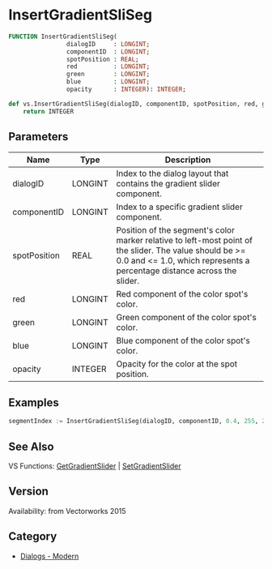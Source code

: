 # InsertGradientSliSeg

```pascal
FUNCTION InsertGradientSliSeg(
				dialogID     : LONGINT;
				componentID  : LONGINT;
				spotPosition : REAL;
				red          : LONGINT;
				green        : LONGINT;
				blue         : LONGINT;
				opacity      : INTEGER): INTEGER;
```

```python
def vs.InsertGradientSliSeg(dialogID, componentID, spotPosition, red, green, blue, opacity):
    return INTEGER
```

## Parameters
|Name|Type|Description|
|---|---|---|
|dialogID|LONGINT|Index to the dialog layout that contains the gradient slider component.|
|componentID|LONGINT|Index to a specific gradient slider component.|
|spotPosition|REAL|Position of the segment's color marker relative to left-most point of the slider. The value should be >= 0.0 and <= 1.0, which represents a percentage distance across the slider.|
|red|LONGINT|Red component of the color spot's color.|
|green|LONGINT|Green component of the color spot's color.|
|blue|LONGINT|Blue component of the color spot's color.|
|opacity|INTEGER|Opacity for the color at the spot position.|

## Examples
```python
segmentIndex := InsertGradientSliSeg(dialogID, componentID, 0.4, 255, 255, 255, 100);
```

## See Also
VS Functions:
[GetGradientSlider](GetGradientSlider.md) 
| [SetGradientSlider](SetGradientSlider.md)

## Version
Availability: from Vectorworks 2015

## Category
* [Dialogs - Modern](../Categories/Dialogs%20-%20Modern.md)
